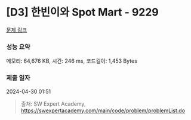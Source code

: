 # [D3] 한빈이와 Spot Mart - 9229 

[문제 링크](https://swexpertacademy.com/main/code/problem/problemDetail.do?contestProbId=AW8Wj7cqbY0DFAXN) 

### 성능 요약

메모리: 64,676 KB, 시간: 246 ms, 코드길이: 1,453 Bytes

### 제출 일자

2024-04-30 01:51



> 출처: SW Expert Academy, https://swexpertacademy.com/main/code/problem/problemList.do